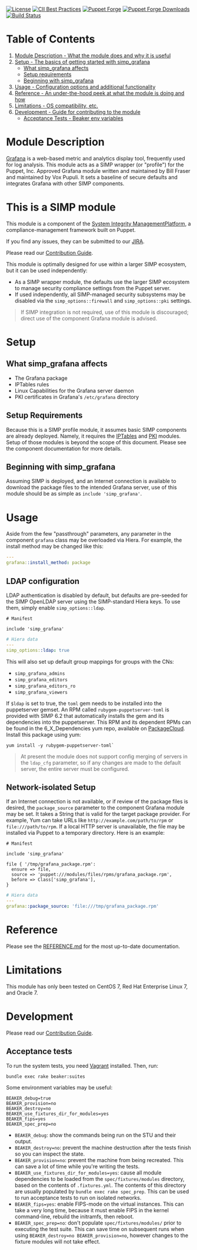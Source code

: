 [![License](http://img.shields.io/license-apache-blue.svg)](http://www.apache.org/licenses/LICENSE-2.0.html)
[![CII Best Practices](https://bestpractices.coreinfrastructure.org/projects/73/badge)](https://bestpractices.coreinfrastructure.org/projects/73)
[![Puppet Forge](https://img.shields.io/puppetforge/v/simp/simp_grafana.svg)](https://forge.puppetlabs.com/simp/simp_grafana)
[![Puppet Forge Downloads](https://img.shields.io/puppetforge/dt/simp/simp_grafana.svg)](https://forge.puppetlabs.com/simp/simp_grafana)
[![Build Status](https://travis-ci.org/simp/pupmod-simp-simp_grafana.svg)](https://travis-ci.org/simp/pupmod-simp-simp_grafana)

Table of Contents
=================

1.  [Module Description - What the module does and why it is
    useful](#module-description)
2.  [Setup - The basics of getting started with simp\_grafana](#setup)
    - [What simp\_grafana affects](#what-simp_grafana-affects)
    - [Setup requirements](#setup-requirements)
    - [Beginning with simp\_grafana](#beginning-with-simp_grafana)
3.  [Usage - Configuration options and additional functionality](#usage)
4.  [Reference - An under-the-hood peek at what the module is doing and
    how](#reference)
5.  [Limitations - OS compatibility, etc.](#limitations)
6.  [Development - Guide for contributing to the module](#development)
    - [Acceptance Tests - Beaker env variables](#acceptance-tests)

Module Description
==================

[Grafana](http://grafana.org/) is a web-based metric and analytics
display tool, frequently used for log analysis. This module acts as a
SIMP wrapper (or "profile") for the Puppet, Inc. Approved Grafana
module written and maintained by Bill Fraser and maintained by Vox
Pupuli. It sets a baseline of secure defaults and integrates Grafana
with other SIMP components.

This is a SIMP module
=====================

This module is a component of the [System Integrity ManagementPlatform](https://simp-project.com),
a compliance-management framework built on Puppet.

If you find any issues, they can be submitted to our
[JIRA](https://simp-project.atlassian.net/).

Please read our [Contribution Guide](http://simp-doc.readthedocs.io/en/stable/contributors_guide/index.html).

This module is optimally designed for use within a larger SIMP
ecosystem, but it can be used independently:

- As a SIMP wrapper module, the defaults use the larger SIMP ecosystem
  to manage security compliance settings from the Puppet server.
- If used independently, all SIMP-managed security subsystems may be
  disabled via the `simp_options::firewall` and `simp_options::pki`
  settings.


> If SIMP integration is not required, use of this module is
> discouraged; direct use of the component Grafana module is advised.

Setup
=====

What simp\_grafana affects
--------------------------

- The Grafana package
- IPTables rules
- Linux Capabilities for the Grafana server daemon
- PKI certificates in Grafana's `/etc/grafana` directory

Setup Requirements
------------------

Because this is a SIMP profile module, it assumes basic SIMP components
are already deployed. Namely, it requires the
[IPTables](https://github.com/simp/pupmod-simp-iptables) and
[PKI](https://github.com/simp/pupmod-simp-pki) modules. Setup of those
modules is beyond the scope of this document. Please see the component
documentation for more details.

Beginning with simp\_grafana
----------------------------

Assuming SIMP is deployed, and an Internet connection is available to
download the package files to the intended Grafana server, use of this
module should be as simple as `include 'simp_grafana'`.

Usage
=====

Aside from the few "passthrough" parameters, any parameter in the
component `grafana` class may be overloaded via Hiera. For example,
the install method may be changed like this:

```yaml
---
grafana::install_method: package
```

LDAP configuration
------------------

LDAP authentication is disabled by default, but defaults are pre-seeded
for the SIMP OpenLDAP server using the SIMP-standard Hiera keys. To use
them, simply enable `simp_options::ldap`.

```puppet
# Manifest

include 'simp_grafana'
```

```yaml
# Hiera data
---
simp_options::ldap: true
```

This will also set up default group mappings for groups with the CNs:
* `simp_grafana_admins`
* `simp_grafana_editors`
* `simp_grafana_editors_ro`
* `simp_grafana_viewers`

If `$ldap` is set to true, the `toml` gem needs to be installed into the
puppetserver gemset. An RPM called `rubygem-puppetserver-toml` is
provided with SIMP 6.2 that automatically installs the gem and its
dependencies into the puppetserver. This RPM and its dependent RPMs can
be found in the 6\_X\_Dependencies yum repo, available on
[PackageCloud](https://packagecloud.io/simp-project/6_X_Dependencies).
Install this package using yum:

```shell
yum install -y rubygem-puppetserver-toml`
```

>At present the module does not support config merging of servers in the
`ldap_cfg` parameter, so if any changes are made to the default server,
the entire server must be configured.


Network-isolated Setup
----------------------

If an Internet connection is not available, or if review of the package
files is desired, the `package_source` parameter to the component
Grafana module may be set. It takes a String that is valid for the
target package provider. For example, Yum can take URLs like
`http://example.com/path/to/rpm` or `file:///path/to/rpm`. If a local
HTTP server is unavailable, the file may be installed via Puppet to a
temporary directory. Here is an example:

```puppet
# Manifest

include 'simp_grafana'

file { '/tmp/grafana_package.rpm':
  ensure => file,
  source => 'puppet:///modules/files/rpms/grafana_package.rpm',
  before => Class['simp_grafana'],
}
```

```yaml
# Hiera data
---
grafana::package_source: 'file:///tmp/grafana_package.rpm'
```

Reference
=========

Please see the [REFERENCE.md](REFERENCE.md)
for the most up-to-date documentation.

Limitations
===========

This module has only been tested on CentOS 7, Red Hat Enterprise
Linux 7, and Oracle 7.

Development
===========

Please read our [Contribution Guide](http://simp-doc.readthedocs.io/en/stable/contributors_guide/index.html).

Acceptance tests
----------------

To run the system tests, you need [Vagrant](https://www.vagrantup.com/)
installed. Then, run:

```shell
bundle exec rake beaker:suites
```

Some environment variables may be useful:

```shell
BEAKER_debug=true
BEAKER_provision=no
BEAKER_destroy=no
BEAKER_use_fixtures_dir_for_modules=yes
BEAKER_fips=yes
BEAKER_spec_prep=no
```

- `BEAKER_debug`: show the commands being run on the STU and their
    output.
- `BEAKER_destroy=no`: prevent the machine destruction after the tests
    finish so you can inspect the state.
- `BEAKER_provision=no`: prevent the machine from being recreated.
    This can save a lot of time while you\'re writing the tests.
- `BEAKER_use_fixtures_dir_for_modules=yes`: cause all module
    dependencies to be loaded from the `spec/fixtures/modules`
    directory, based on the contents of `.fixtures.yml`. The contents of
    this directory are usually populated by
    `bundle exec rake spec_prep`. This can be used to run acceptance
    tests to run on isolated networks.
- `BEAKER_fips=yes`: enable FIPS-mode on the virtual instances. This
    can take a very long time, because it must enable FIPS in the kernel
    command-line, rebuild the initramfs, then reboot.
- `BEAKER_spec_prep=no`: don\'t populate `spec/fixtures/modules/`
    prior to executing the test suite. This can save time on subsequent
    runs when using `BEAKER_destroy=no BEAKER_provision=no`, however
    changes to the fixture modules will not take effect.
